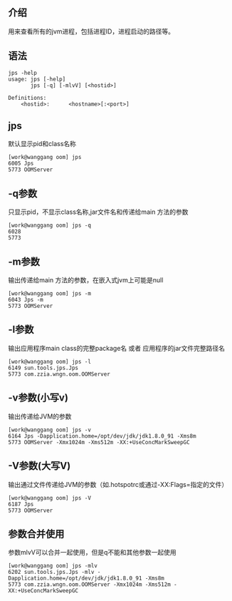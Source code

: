<!--
author: wngn123
head: head.png
date: 2016-09-13
title: JVM工具 jps
tags: java jvm jps
category: Java
status: publish
summary: JVM工具 jps 用来查看所有的jvm进程，包括进程ID，进程启动的路径等
-->

## 介绍
用来查看所有的jvm进程，包括进程ID，进程启动的路径等。

## 语法

```
jps -help
usage: jps [-help]
       jps [-q] [-mlvV] [<hostid>]

Definitions:
    <hostid>:      <hostname>[:<port>]
```

## jps
默认显示pid和class名称
```
[work@wanggang oom] jps
6005 Jps
5773 OOMServer
```

## -q参数
只显示pid，不显示class名称,jar文件名和传递给main 方法的参数
```
[work@wanggang oom] jps -q
6028
5773
```
## -m参数
输出传递给main 方法的参数，在嵌入式jvm上可能是null
```
[work@wanggang oom] jps -m
6043 Jps -m
5773 OOMServer
```
## -l参数
输出应用程序main class的完整package名 或者 应用程序的jar文件完整路径名
```
[work@wanggang oom] jps -l
6149 sun.tools.jps.Jps
5773 com.zzia.wngn.oom.OOMServer
```
## -v参数(小写v)
输出传递给JVM的参数
```
[work@wanggang oom] jps -v
6164 Jps -Dapplication.home=/opt/dev/jdk/jdk1.8.0_91 -Xms8m
5773 OOMServer -Xmx1024m -Xms512m -XX:+UseConcMarkSweepGC
```
## -V参数(大写V)
输出通过文件传递给JVM的参数（如.hotspotrc或通过-XX:Flags=<filename>指定的文件）
```
[work@wanggang oom] jps -V
6187 Jps
5773 OOMServer
```

## 参数合并使用
参数mlvV可以合并一起使用，但是q不能和其他参数一起使用
```
[work@wanggang oom] jps -mlv
6202 sun.tools.jps.Jps -mlv -Dapplication.home=/opt/dev/jdk/jdk1.8.0_91 -Xms8m
5773 com.zzia.wngn.oom.OOMServer -Xmx1024m -Xms512m -XX:+UseConcMarkSweepGC
```